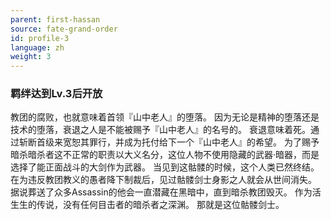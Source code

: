 ```yaml
---
parent: first-hassan
source: fate-grand-order
id: profile-3
language: zh
weight: 3
---
```


### 羁绊达到Lv.3后开放

教团的腐败，也就意味着首领『山中老人』的堕落。
因为无论是精神的堕落还是技术的堕落，衰退之人是不能被赐予『山中老人』的名号的。
衰退意味着死。通过斩断首级来宽恕其罪行，并成为托付给下一个『山中老人』的希望。
为了赐予暗杀暗杀者这不正常的职责以大义名分，这位人物不使用隐藏的武器·暗器，而是选择了能正面战斗的大剑作为武器。
当见到这骷髅的时候，这个人类已然终结。
在为违反教团教义的愚者降下制裁后，见过骷髅剑士身影之人就会从世间消失。
据说葬送了众多Assassin的他会一直潜藏在黑暗中，直到暗杀教团毁灭。
作为活生生的传说，没有任何目击者的暗杀者之深渊。
那就是这位骷髅剑士。
